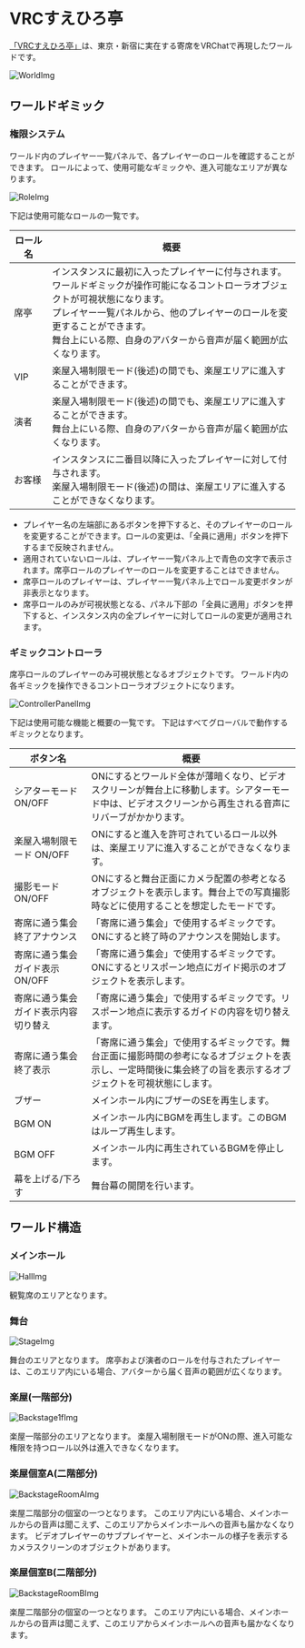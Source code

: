 # VRCすえひろ亭

[「VRCすえひろ亭」](https://vrchat.com/home/world/wrld_344f199f-8362-4788-9150-9b19bd7c8c57)は、東京・新宿に実在する寄席をVRChatで再現したワールドです。

![WorldImg](https://raw.githubusercontent.com/inukai-san/vrc_world_suehiro/Resources/Resources/VRChat_2023-02-24_22-57-19.113_1920x1080.png)

## ワールドギミック

### 権限システム

ワールド内のプレイヤー一覧パネルで、各プレイヤーのロールを確認することができます。
ロールによって、使用可能なギミックや、進入可能なエリアが異なります。

![RoleImg](https://raw.githubusercontent.com/inukai-san/vrc_world_suehiro/Resources/Resources/VRChat_2023-02-24_22-55-44.141_1920x1080.png)

下記は使用可能なロールの一覧です。

|ロール名|概要|
| ---- | ---- |
|席亭|インスタンスに最初に入ったプレイヤーに付与されます。<br>ワールドギミックが操作可能になるコントローラオブジェクトが可視状態になります。<br>プレイヤー一覧パネルから、他のプレイヤーのロールを変更することができます。<br>舞台上にいる際、自身のアバターから音声が届く範囲が広くなります。|
|VIP|楽屋入場制限モード(後述)の間でも、楽屋エリアに進入することができます。|
|演者|楽屋入場制限モード(後述)の間でも、楽屋エリアに進入することができます。<br>舞台上にいる際、自身のアバターから音声が届く範囲が広くなります。|
|お客様|インスタンスに二番目以降に入ったプレイヤーに対して付与されます。<br>楽屋入場制限モード(後述)の間は、楽屋エリアに進入することができなくなります。|

* プレイヤー名の左端部にあるボタンを押下すると、そのプレイヤーのロールを変更することができます。ロールの変更は、「全員に適用」ボタンを押下するまで反映されません。
* 適用されていないロールは、プレイヤー一覧パネル上で青色の文字で表示されます。席亭ロールのプレイヤーのロールを変更することはできません。
* 席亭ロールのプレイヤーは、プレイヤー一覧パネル上でロール変更ボタンが非表示となります。
* 席亭ロールのみが可視状態となる、パネル下部の「全員に適用」ボタンを押下すると、インスタンス内の全プレイヤーに対してロールの変更が適用されます。

### ギミックコントローラ

席亭ロールのプレイヤーのみ可視状態となるオブジェクトです。
ワールド内の各ギミックを操作できるコントローラオブジェクトになります。

![ControllerPanelImg](https://raw.githubusercontent.com/inukai-san/vrc_world_suehiro/Resources/Resources/VRChat_2023-02-24_23-20-45.326_1920x1080.png)

下記は使用可能な機能と概要の一覧です。
下記はすべてグローバルで動作するギミックとなります。

|ボタン名|概要|
| ---- | ---- |
|シアターモード ON/OFF|ONにするとワールド全体が薄暗くなり、ビデオスクリーンが舞台上に移動します。シアターモード中は、ビデオスクリーンから再生される音声にリバーブがかかります。|
|楽屋入場制限モード ON/OFF|ONにすると進入を許可されているロール以外は、楽屋エリアに進入することができなくなります。|
|撮影モード ON/OFF|ONにすると舞台正面にカメラ配置の参考となるオブジェクトを表示します。舞台上での写真撮影時などに使用することを想定したモードです。|
|寄席に通う集会 終了アナウンス|「寄席に通う集会」で使用するギミックです。ONにすると終了時のアナウンスを開始します。|
|寄席に通う集会 ガイド表示ON/OFF|「寄席に通う集会」で使用するギミックです。ONにするとリスポーン地点にガイド掲示のオブジェクトを表示します。|
|寄席に通う集会 ガイド表示内容切り替え|「寄席に通う集会」で使用するギミックです。リスポーン地点に表示するガイドの内容を切り替えます。|
|寄席に通う集会 終了表示|「寄席に通う集会」で使用するギミックです。舞台正面に撮影時間の参考になるオブジェクトを表示し、一定時間後に集会終了の旨を表示するオブジェクトを可視状態にします。|
|ブザー|メインホール内にブザーのSEを再生します。|
|BGM ON|メインホール内にBGMを再生します。このBGMはループ再生します。|
|BGM OFF|メインホール内に再生されているBGMを停止します。|
|幕を上げる/下ろす|舞台幕の開閉を行います。|

## ワールド構造

### メインホール

![HallImg](https://raw.githubusercontent.com/inukai-san/vrc_world_suehiro/Resources/Resources/VRChat_2023-02-24_23-30-26.356_1920x1080.png)

観覧席のエリアとなります。

### 舞台

![StageImg](https://raw.githubusercontent.com/inukai-san/vrc_world_suehiro/Resources/Resources/VRChat_2023-02-24_23-30-34.221_1920x1080.png)

舞台のエリアとなります。
席亭および演者のロールを付与されたプレイヤーは、このエリア内にいる場合、アバターから届く音声の範囲が広くなります。

### 楽屋(一階部分)

![Backstage1fImg](https://raw.githubusercontent.com/inukai-san/vrc_world_suehiro/Resources/Resources/VRChat_2023-02-24_23-30-46.190_1920x1080.png)

楽屋一階部分のエリアとなります。
楽屋入場制限モードがONの際、進入可能な権限を持つロール以外は進入できなくなります。

### 楽屋個室A(二階部分)

![BackstageRoomAImg](https://raw.githubusercontent.com/inukai-san/vrc_world_suehiro/Resources/Resources/VRChat_2023-02-24_23-31-26.267_1920x1080.png)

楽屋二階部分の個室の一つとなります。
このエリア内にいる場合、メインホールからの音声は聞こえず、このエリアからメインホールへの音声も届かなくなります。
ビデオプレイヤーのサブプレイヤーと、メインホールの様子を表示するカメラスクリーンのオブジェクトがあります。

### 楽屋個室B(二階部分)

![BackstageRoomBImg](https://raw.githubusercontent.com/inukai-san/vrc_world_suehiro/Resources/Resources/VRChat_2023-02-24_23-31-45.916_1920x1080.png)

楽屋二階部分の個室の一つとなります。
このエリア内にいる場合、メインホールからの音声は聞こえず、このエリアからメインホールへの音声も届かなくなります。